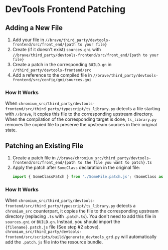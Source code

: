 # DevTools Frontend Patching

## Adding a New File

1. Add your file in `//brave/third_party/devtools-frontend/src/front_end/{path to your file}`
2. Create (if it doesn't exist) `sources.gni` with `//brave/third_party/devtools-frontend/src/front_end/{path to your file}`
3. Create a patch in the corresponding `BUILD.gn` in `//third_party/devtools-frontend/src`
4. Add a reference to the compiled file in `//brave/third_party/devtools-frontend/src/config/gni/sources.gni`

### How It Works

When `chromium_src/third_party/devtools-frontend/src/third_party/typescript/ts_library.py` detects a file starting with `//brave`, it copies this file to the corresponding upstream directory. When the compilation of the corresponding target is done, `ts_library.py` removes the copied file to preserve the upstream sources in their original state.

## Patching an Existing File

1. Create a patch file in `//brave/chromium_src/third_party/devtools-frontend/src/front_end/{path to the file you want to patch}.ts`
2. Apply the patch after `SomeClass` declaration in the original file:
   ```javascript
   import { SomeClassPatch } from './SomeFile.patch.js'; (SomeClass as any) = SomeClassPatch(SomeClass);
   ```

### How It Works

When `chromium_src/third_party/devtools-frontend/src/third_party/typescript/ts_library.py` detects a `chromium_src` counterpart, it copies the file to the corresponding upstream directory (replacing `.ts` with `.patch.ts`). You don't need to add this file in `sources.gni` or `BUILD.gn`. Instead, you should import the `{filename}.patch.js` file (See step #2 above). `chromium_src/third_party/devtools-frontend/src/scripts/build/generate_devtools_grd.py` will automatically add the `.patch.js` file into the resource bundle.
